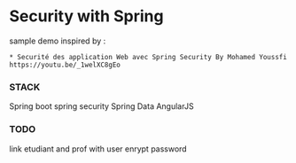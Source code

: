 # Security with Spring

sample demo inspired by :
	
	* Securité des application Web avec Spring Security By Mohamed Youssfi
	https://youtu.be/_1welXC8gEo

	
### STACK

Spring boot
spring security
Spring Data
AngularJS

### TODO

link etudiant and prof with user
enrypt password
